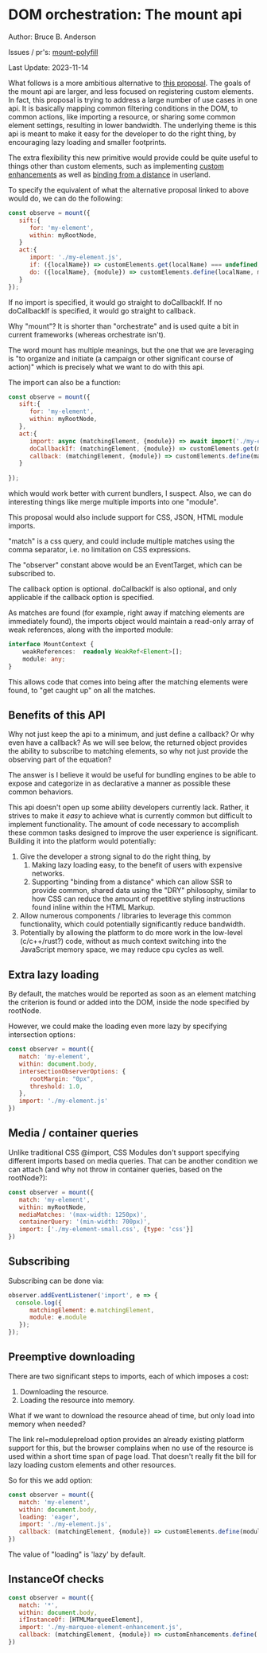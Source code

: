 # DOM orchestration: The mount api

Author:  Bruce B. Anderson

Issues / pr's:  [mount-polyfill](https://github.com/bahrus/mount-polyfill)

Last Update: 2023-11-14

What follows is a more ambitious alternative to [this proposal](https://github.com/w3c/webcomponents/issues/782).  The goals of the mount api are larger, and less focused on registering custom elements.  In fact, this proposal is trying to address a large number of use cases in one api.  It is basically mapping common filtering conditions in the DOM, to common actions, like importing a resource, or sharing some common element settings, resulting in lower bandwidth.  The underlying theme is this api is meant to make it easy for the developer to do the right thing, by encouraging lazy loading and smaller footprints. 

The extra flexibility this new primitive would provide could be quite useful to things other than custom elements, such as implementing [custom enhancements](https://github.com/WICG/webcomponents/issues/1000) as well as [binding from a distance](https://github.com/WICG/webcomponents/issues/1035#issuecomment-1806393525) in userland.

To specify the equivalent of what the alternative proposal linked to above would do, we can do the following:

```JavaScript
const observe = mount({
   sift:{
      for: 'my-element',
      within: myRootNode,
   }
   act:{
      import: './my-element.js',
      if: ({localName}) => customElements.get(localName) === undefined,
      do: ({localName}, {module}) => customElements.define(localName, module.MyElement)
   }
});
```

If no import is specified, it would go straight to doCallbackIf.  If no doCallbackIf is specified, it would go straight to callback.

Why "mount"?  It is shorter than "orchestrate" and is used quite a bit in current frameworks (whereas orchestrate isn't).

The word mount has multiple meanings, but the one that we are leveraging is "to organize and initiate (a campaign or other significant course of action)" which is precisely what we want to do with this api.

The import can also be a function:

```JavaScript
const observe = mount({
   sift:{
      for: 'my-element',
      within: myRootNode,
   },
   act:{
      import: async (matchingElement, {module}) => await import('./my-element.js'),
      doCallbackIf: (matchingElement, {module}) => customElements.get(matchingElement.localName) === undefined,
      callback: (matchingElement, {module}) => customElements.define(matchingElement.localName, module.MyElement)
   }
   
});
```

which would work better with current bundlers, I suspect.  Also, we can do interesting things like merge multiple imports into one "module".

This proposal would also include support for CSS, JSON, HTML module imports.  

"match" is a css query, and could include multiple matches using the comma separator, i.e. no limitation on CSS expressions.

The "observer" constant above would be an EventTarget, which can be subscribed to.

The callback option is optional.  doCallbackIf is also optional, and only applicable if the callback option is specified.

As matches are found (for example, right away if matching elements are immediately found), the imports object would maintain a read-only array of weak references, along with the imported module:

```TypeScript
interface MountContext {
    weakReferences:  readonly WeakRef<Element>[];
    module: any;
}
```

This allows code that comes into being after the matching elements were found, to "get caught up" on all the matches.

## Benefits of this API

Why not just keep the api to a minimum, and just define a callback?  Or why even have a callback?  As we will see below, the returned object provides the ability to subscribe to matching elements, so why not just provide the observing part of the equation?

The answer is I believe it would be useful for bundling engines to be able to expose and categorize in as declarative a manner as possible these common behaviors.

This api doesn't open up some ability developers currently lack.  Rather, it strives to make it *easy* to achieve what is currently common but difficult to implement functionality.  The amount of code necessary to accomplish these common tasks designed to improve the user experience is significant.  Building it into the platform would potentially:

1.  Give the developer a strong signal to do the right thing, by 
    1.  Making lazy loading easy, to the benefit of users with expensive networks.
    2.  Supporting "binding from a distance" which can allow SSR to provide common, shared data using the "DRY" philosophy, similar to how CSS can reduce the amount of repetitive styling instructions found inline within the HTML Markup.
2.  Allow numerous components / libraries to leverage this common functionality, which could potentially significantly reduce bandwidth.
3.  Potentially by allowing the platform to do more work in the low-level (c/c++/rust?) code, without as much context switching into the JavaScript memory space, we may reduce cpu cycles as well.  

##  Extra lazy loading

By default, the matches would be reported as soon as an element matching the criterion is found or added into the DOM, inside the node specified by rootNode.

However, we could make the loading even more lazy by specifying intersection options:

```JavaScript
const observer = mount({
   match: 'my-element',
   within: document.body,
   intersectionObserverOptions: {
      rootMargin: "0px",
      threshold: 1.0,
   },
   import: './my-element.js'
})
```

## Media / container queries

Unlike traditional CSS @import, CSS Modules don't support specifying different imports based on media queries.  That can be another condition we can attach (and why not throw in container queries, based on the rootNode?):

```JavaScript
const observer = mount({
   match: 'my-element',
   within: myRootNode,
   mediaMatches: '(max-width: 1250px)',
   containerQuery: '(min-width: 700px)',
   import: ['./my-element-small.css', {type: 'css'}]
})
```

## Subscribing

Subscribing can be done via:

```JavaScript
observer.addEventListener('import', e => {
  console.log({
      matchingElement: e.matchingElement, 
      module: e.module
   });
});
```

## Preemptive downloading

There are two significant steps to imports, each of which imposes a cost:  

1.  Downloading the resource.
2.  Loading the resource into memory.

What if we want to download the resource ahead of time, but only load into memory when needed?

The link rel=modulepreload option provides an already existing platform support for this, but the browser complains when no use of the resource is used within a short time span of page load.  That doesn't really fit the bill for lazy loading custom elements and other resources.

So for this we add option:

```JavaScript
const observer = mount({
   match: 'my-element',
   within: document.body,
   loading: 'eager',
   import: './my-element.js',
   callback: (matchingElement, {module}) => customElements.define(module.MyElement)
})
```

The value of "loading" is 'lazy' by default.

## InstanceOf checks

```JavaScript
const observer = mount({
   match: '*',
   within: document.body,
   ifInstanceOf: [HTMLMarqueeElement],
   import: './my-marquee-element-enhancement.js',
   callback: (matchingElement, {module}) => customEnhancements.define('myMarqueeElementEnhancement', module.MyMarqueeElementEnhancement)
})
```

